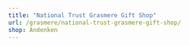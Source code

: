 ```yaml
---
title: "National Trust Grasmere Gift Shop"
url: /grasmere/national-trust-grasmere-gift-shop/
shop: Andenken
---
```

